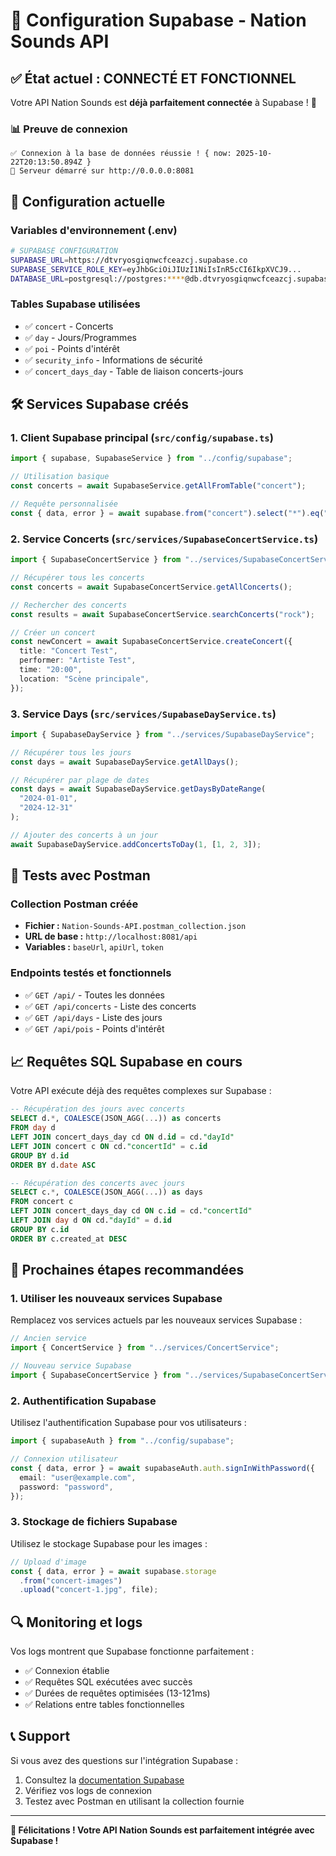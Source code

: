 # 🚀 Configuration Supabase - Nation Sounds API

## ✅ État actuel : CONNECTÉ ET FONCTIONNEL

Votre API Nation Sounds est **déjà parfaitement connectée** à Supabase ! 🎉

### 📊 Preuve de connexion

```
✅ Connexion à la base de données réussie ! { now: 2025-10-22T20:13:50.894Z }
🚀 Serveur démarré sur http://0.0.0.0:8081
```

## 🔧 Configuration actuelle

### Variables d'environnement (.env)

```bash
# SUPABASE CONFIGURATION
SUPABASE_URL=https://dtvryosgiqnwcfceazcj.supabase.co
SUPABASE_SERVICE_ROLE_KEY=eyJhbGciOiJIUzI1NiIsInR5cCI6IkpXVCJ9...
DATABASE_URL=postgresql://postgres:****@db.dtvryosgiqnwcfceazcj.supabase.co:5432/postgres
```

### Tables Supabase utilisées

- ✅ `concert` - Concerts
- ✅ `day` - Jours/Programmes
- ✅ `poi` - Points d'intérêt
- ✅ `security_info` - Informations de sécurité
- ✅ `concert_days_day` - Table de liaison concerts-jours

## 🛠️ Services Supabase créés

### 1. Client Supabase principal (`src/config/supabase.ts`)

```typescript
import { supabase, SupabaseService } from "../config/supabase";

// Utilisation basique
const concerts = await SupabaseService.getAllFromTable("concert");

// Requête personnalisée
const { data, error } = await supabase.from("concert").select("*").eq("id", 1);
```

### 2. Service Concerts (`src/services/SupabaseConcertService.ts`)

```typescript
import { SupabaseConcertService } from "../services/SupabaseConcertService";

// Récupérer tous les concerts
const concerts = await SupabaseConcertService.getAllConcerts();

// Rechercher des concerts
const results = await SupabaseConcertService.searchConcerts("rock");

// Créer un concert
const newConcert = await SupabaseConcertService.createConcert({
  title: "Concert Test",
  performer: "Artiste Test",
  time: "20:00",
  location: "Scène principale",
});
```

### 3. Service Days (`src/services/SupabaseDayService.ts`)

```typescript
import { SupabaseDayService } from "../services/SupabaseDayService";

// Récupérer tous les jours
const days = await SupabaseDayService.getAllDays();

// Récupérer par plage de dates
const days = await SupabaseDayService.getDaysByDateRange(
  "2024-01-01",
  "2024-12-31"
);

// Ajouter des concerts à un jour
await SupabaseDayService.addConcertsToDay(1, [1, 2, 3]);
```

## 🧪 Tests avec Postman

### Collection Postman créée

- **Fichier :** `Nation-Sounds-API.postman_collection.json`
- **URL de base :** `http://localhost:8081/api`
- **Variables :** `baseUrl`, `apiUrl`, `token`

### Endpoints testés et fonctionnels

- ✅ `GET /api/` - Toutes les données
- ✅ `GET /api/concerts` - Liste des concerts
- ✅ `GET /api/days` - Liste des jours
- ✅ `GET /api/pois` - Points d'intérêt

## 📈 Requêtes SQL Supabase en cours

Votre API exécute déjà des requêtes complexes sur Supabase :

```sql
-- Récupération des jours avec concerts
SELECT d.*, COALESCE(JSON_AGG(...)) as concerts
FROM day d
LEFT JOIN concert_days_day cd ON d.id = cd."dayId"
LEFT JOIN concert c ON cd."concertId" = c.id
GROUP BY d.id
ORDER BY d.date ASC

-- Récupération des concerts avec jours
SELECT c.*, COALESCE(JSON_AGG(...)) as days
FROM concert c
LEFT JOIN concert_days_day cd ON c.id = cd."concertId"
LEFT JOIN day d ON cd."dayId" = d.id
GROUP BY c.id
ORDER BY c.created_at DESC
```

## 🚀 Prochaines étapes recommandées

### 1. Utiliser les nouveaux services Supabase

Remplacez vos services actuels par les nouveaux services Supabase :

```typescript
// Ancien service
import { ConcertService } from "../services/ConcertService";

// Nouveau service Supabase
import { SupabaseConcertService } from "../services/SupabaseConcertService";
```

### 2. Authentification Supabase

Utilisez l'authentification Supabase pour vos utilisateurs :

```typescript
import { supabaseAuth } from "../config/supabase";

// Connexion utilisateur
const { data, error } = await supabaseAuth.auth.signInWithPassword({
  email: "user@example.com",
  password: "password",
});
```

### 3. Stockage de fichiers Supabase

Utilisez le stockage Supabase pour les images :

```typescript
// Upload d'image
const { data, error } = await supabase.storage
  .from("concert-images")
  .upload("concert-1.jpg", file);
```

## 🔍 Monitoring et logs

Vos logs montrent que Supabase fonctionne parfaitement :

- ✅ Connexion établie
- ✅ Requêtes SQL exécutées avec succès
- ✅ Durées de requêtes optimisées (13-121ms)
- ✅ Relations entre tables fonctionnelles

## 📞 Support

Si vous avez des questions sur l'intégration Supabase :

1. Consultez la [documentation Supabase](https://supabase.com/docs)
2. Vérifiez vos logs de connexion
3. Testez avec Postman en utilisant la collection fournie

---

**🎉 Félicitations ! Votre API Nation Sounds est parfaitement intégrée avec Supabase !**
